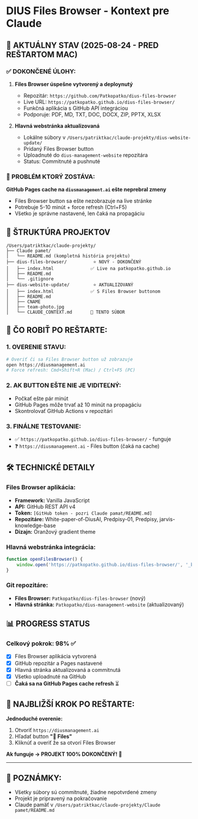 # DIUS Files Browser - Kontext pre Claude

## 🎯 AKTUÁLNY STAV (2025-08-24 - PRED REŠTARTOM MAC)

### ✅ DOKONČENÉ ÚLOHY:
1. **Files Browser úspešne vytvorený a deploynutý**
   - Repozitár: `https://github.com/Patkopatko/dius-files-browser`
   - Live URL: `https://patkopatko.github.io/dius-files-browser/`
   - Funkčná aplikácia s GitHub API integráciou
   - Podporuje: PDF, MD, TXT, DOC, DOCX, ZIP, PPTX, XLSX

2. **Hlavná webstránka aktualizovaná**
   - Lokálne súbory v `/Users/patriktkac/claude-projekty/dius-website-update/`
   - Pridaný Files Browser button
   - Uploadnuté do `dius-management-website` repozitára
   - Status: Commitnuté a pushnuté

### 🚨 PROBLÉM KTORÝ ZOSTÁVA:
**GitHub Pages cache na `diusmanagement.ai` ešte neprebral zmeny**
- Files Browser button sa ešte nezobrazuje na live stránke
- Potrebuje 5-10 minút + force refresh (Ctrl+F5)
- Všetko je správne nastavené, len čaká na propagáciu

## 📁 ŠTRUKTÚRA PROJEKTOV

```
/Users/patriktkac/claude-projekty/
├── Claude pamet/
│   └── README.md (kompletná história projektu)
├── dius-files-browser/          ⭐ NOVÝ - DOKONČENÝ
│   ├── index.html              ✅ Live na patkopatko.github.io
│   ├── README.md              
│   └── .gitignore              
├── dius-website-update/         ⭐ AKTUALIZOVANÝ
│   ├── index.html              ✅ S Files Browser buttonom
│   ├── README.md               
│   ├── CNAME                   
│   ├── team-photo.jpg          
│   └── CLAUDE_CONTEXT.md       📝 TENTO SÚBOR
```

## 🔄 ČO ROBIŤ PO REŠTARTE:

### 1. OVERENIE STAVU:
```bash
# Overiť či sa Files Browser button už zobrazuje
open https://diusmanagement.ai
# Force refresh: Cmd+Shift+R (Mac) / Ctrl+F5 (PC)
```

### 2. AK BUTTON EŠTE NIE JE VIDITEĽNÝ:
- Počkať ešte pár minút
- GitHub Pages môže trvať až 10 minút na propagáciu
- Skontrolovať GitHub Actions v repozitári

### 3. FINÁLNE TESTOVANIE:
- ✅ `https://patkopatko.github.io/dius-files-browser/` - funguje
- ❓ `https://diusmanagement.ai` - Files button (čaká na cache)

## 🛠 TECHNICKÉ DETAILY

### Files Browser aplikácia:
- **Framework:** Vanilla JavaScript
- **API:** GitHub REST API v4
- **Token:** `[GitHub token - pozri Claude pamat/README.md]`
- **Repozitáre:** White-paper-of-DiusAI, Predpisy-01, Predpisy, jarvis-knowledge-base
- **Dizajn:** Oranžový gradient theme

### Hlavná webstránka integrácia:
```javascript
function openFilesBrowser() {
    window.open('https://patkopatko.github.io/dius-files-browser/', '_blank');
}
```

### Git repozitáre:
- **Files Browser:** `Patkopatko/dius-files-browser` (nový)
- **Hlavná stránka:** `Patkopatko/dius-management-website` (aktualizovaný)

## 📊 PROGRESS STATUS

### Celkový pokrok: 98% ✅
- [x] Files Browser aplikácia vytvorená
- [x] GitHub repozitár a Pages nastavené  
- [x] Hlavná stránka aktualizovaná a commitnutá
- [x] Všetko uploadnuté na GitHub
- [ ] **Čaká sa na GitHub Pages cache refresh** ⏳

## 🎯 NAJBLIŽŠÍ KROK PO REŠTARTE:

**Jednoduché overenie:** 
1. Otvoriť `https://diusmanagement.ai`
2. Hľadať button **"📁 Files"** 
3. Kliknúť a overiť že sa otvorí Files Browser

**Ak funguje → PROJEKT 100% DOKONČENÝ! 🚀**

---

## 📝 POZNÁMKY:
- Všetky súbory sú commitnuté, žiadne nepotvrdené zmeny
- Projekt je pripravený na pokračovanie
- Claude pamäť v `/Users/patriktkac/claude-projekty/Claude pamet/README.md`